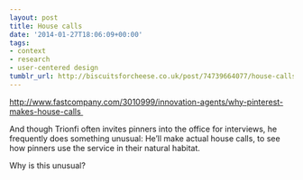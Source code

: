 ```yaml
---
layout: post
title: House calls
date: '2014-01-27T18:06:09+00:00'
tags:
- context
- research
- user-centered design
tumblr_url: http://biscuitsforcheese.co.uk/post/74739664077/house-calls
---
```

http://www.fastcompany.com/3010999/innovation-agents/why-pinterest-makes-house-calls 

And though Trionfi often invites pinners into the office for interviews, he frequently does something unusual: He’ll make actual house calls, to see how pinners use the service in their natural habitat.

Why is this unusual?
